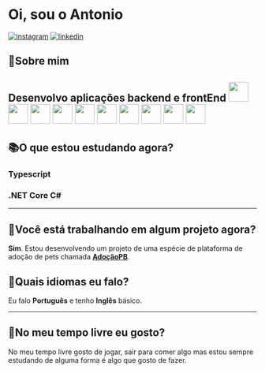 # Oi, sou o Antonio

[![instagram][instagram-shield]][instagram-url]
[![linkedin][linkedin-shield]][linkedin-url]

## 👦**Sobre mim**

Desenvolvo aplicações **backend** e **frontEnd**
<img loading="lazy" src="https://cdn.jsdelivr.net/gh/devicons/devicon/icons/git/git-original.svg" width="40" height="40"/>
<img src="https://cdn.jsdelivr.net/gh/devicons/devicon/icons/dotnetcore/dotnetcore-original.svg" width="40" height="40"/>
<img src="https://cdn.jsdelivr.net/gh/devicons/devicon/icons/csharp/csharp-original.svg" width="40" height="40"/>
<img src="https://cdn.jsdelivr.net/gh/devicons/devicon/icons/react/react-original-wordmark.svg" width="40" height="40"/>
<img src="https://cdn.jsdelivr.net/gh/devicons/devicon/icons/angularjs/angularjs-original.svg" width="40" height="40"/>
<img src="https://cdn.jsdelivr.net/gh/devicons/devicon/icons/nodejs/nodejs-original.svg" width="40" height="40"/>
<img src="https://cdn.jsdelivr.net/gh/devicons/devicon/icons/javascript/javascript-original.svg" width="40" height="40"/>
<img src="https://cdn.jsdelivr.net/gh/devicons/devicon/icons/css-original.svg" width="40" height="40"/>
<img src="https://cdn.jsdelivr.net/gh/devicons/devicon/icons/html-original.svg" width="40" height="40" />
<img src="https://cdn.jsdelivr.net/gh/devicons/devicon/icons/mysql-original.svg" width="40" height="40"/>        
 ---
 ## 📚O que estou estudando agora?

### Typescript

 ### .NET Core C#

 ---

## 🌱Você está trabalhando em algum projeto agora?

**Sim**. Estou desenvolvendo um projeto de uma espécie de plataforma de adoção de pets chamada **[AdoçãoPB][adoçãoPB-url]**.

## 🎤Quais idiomas eu falo?

Eu falo **Português** e tenho **Inglês** básico.

---
## 🍿No meu tempo livre eu gosto?

No meu tempo livre gosto de jogar, sair para comer algo mas estou sempre estudando de alguma forma é algo que gosto de fazer.



<!--- Shields --->
[linkedin-shield]: https://img.shields.io/badge/LinkedIn-074097?&style=for-the-badge&logo=LinkedIn&logoColor=white

[Instagram-shield]: https://img.shields.io/badge/Instagram-a5112d?&style=for-the-badge&logo=Instagram&logoColor=white

<!--- Urls --->
[adoçãoPB-url]: https://google.com
[instagram-url]: https://www.instagram.com/patricio_sfilho/
[linkedin-url]: https://www.linkedin.com/in/antonio-patr%C3%ADcio-19b09419a/
